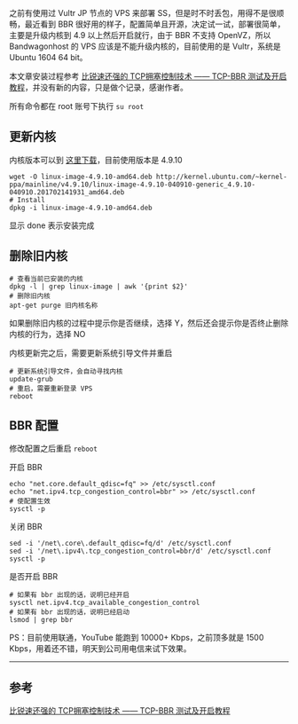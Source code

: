 之前有使用过 Vultr JP 节点的 VPS 来部署 SS，但是时不时丢包，用得不是很顺畅，最近看到 BBR 很好用的样子，配置简单且开源，决定试一试，部署很简单，主要是升级内核到 4.9 以上然后开启就行，由于 BBR 不支持 OpenVZ，所以 Bandwagonhost 的 VPS 应该是不能升级内核的，目前使用的是 Vultr，系统是 Ubuntu 1604 64 bit。

本文章安装过程参考 [比锐速还强的 TCP拥塞控制技术 —— TCP-BBR 测试及开启教程](https://doub.io/wlzy-15/)，并没有新的内容，只是做个记录，感谢作者。

所有命令都在 root 账号下执行 `su root`

## 更新内核

内核版本可以到 [这里下载](http://kernel.ubuntu.com/~kernel-ppa/mainline/)，目前使用版本是 4.9.10

```shell
wget -O linux-image-4.9.10-amd64.deb http://kernel.ubuntu.com/~kernel-ppa/mainline/v4.9.10/linux-image-4.9.10-040910-generic_4.9.10-040910.201702141931_amd64.deb
# Install
dpkg -i linux-image-4.9.10-amd64.deb
```

显示 done 表示安装完成

## 删除旧内核

```shell
# 查看当前已安装的内核
dpkg -l | grep linux-image | awk '{print $2}'
# 删除旧内核
apt-get purge 旧内核名称
```

如果删除旧内核的过程中提示你是否继续，选择 Y，然后还会提示你是否终止删除内核的行为，选择 NO

内核更新完之后，需要更新系统引导文件并重启

```shell
# 更新系统引导文件，会自动寻找内核
update-grub
# 重启，需要重新登录 VPS
reboot
```

## BBR 配置

修改配置之后重启 `reboot`

开启 BBR

```shell
echo "net.core.default_qdisc=fq" >> /etc/sysctl.conf
echo "net.ipv4.tcp_congestion_control=bbr" >> /etc/sysctl.conf
# 使配置生效
sysctl -p
```

关闭 BBR

```shell
sed -i '/net\.core\.default_qdisc=fq/d' /etc/sysctl.conf
sed -i '/net\.ipv4\.tcp_congestion_control=bbr/d' /etc/sysctl.conf
sysctl -p
```

是否开启 BBR

```shell
# 如果有 bbr 出现的话，说明已经开启
sysctl net.ipv4.tcp_available_congestion_control
# 如果有 bbr 出现的话，说明已经启动
lsmod | grep bbr
```

PS：目前使用联通，YouTube 能跑到 10000+ Kbps，之前顶多就是 1500 Kbps，用着还不错，明天到公司用电信来试下效果。

---

## 参考

[比锐速还强的 TCP拥塞控制技术 —— TCP-BBR 测试及开启教程](https://doub.io/wlzy-15/)
